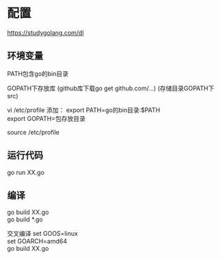 # 配置

https://studygolang.com/dl

## 环境变量

PATH包含go的bin目录  

GOPATH下存放库
(github库下载go get github.com/...)
(存储目录GOPATH下src)


vi /etc/profile
添加：
export PATH=go的bin目录:$PATH  
export GOPATH=包存放目录

source /etc/profile  


## 运行代码  
go run XX.go 

## 编译  
go build XX.go  
go build *.go

交叉编译
set GOOS=linux  
set GOARCH=amd64  
go build XX.go